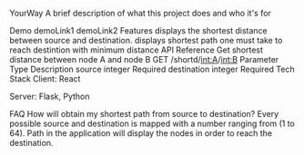 YourWay
A brief description of what this project does and who it's for

Demo
demoLink1
demoLink2
Features
displays the shortest distance between source and destination.
displays shortest path one must take to reach destintion with minimum distance
API Reference
Get shortest distance between node A and node B
  GET /shortd/<int:A>/<int:B>
Parameter	Type	Description
source	integer	Required
destination	integer	Required
Tech Stack
Client: React

Server: Flask, Python

FAQ
How will obtain my shortest path from source to destination?
Every possible source and destination is mapped with a number ranging from (1 to 64). Path in the application will display the nodes in order to reach the destination.
